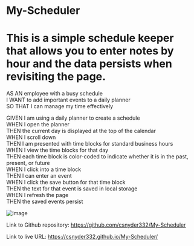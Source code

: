 # My-Scheduler

# This is a simple schedule keeper that allows you to enter notes by hour and the data persists when revisiting the page.

AS AN employee with a busy schedule  
I WANT to add important events to a daily planner  
SO THAT I can manage my time effectively  

GIVEN I am using a daily planner to create a schedule  
WHEN I open the planner  
THEN the current day is displayed at the top of the calendar  
WHEN I scroll down  
THEN I am presented with time blocks for standard business hours  
WHEN I view the time blocks for that day  
THEN each time block is color-coded to indicate whether it is in the past, present, or future  
WHEN I click into a time block  
THEN I can enter an event  
WHEN I click the save button for that time block  
THEN the text for that event is saved in local storage  
WHEN I refresh the page  
THEN the saved events persist  

![image](https://user-images.githubusercontent.com/95385092/151236235-d4d8849c-b056-4b82-8426-fa61a3c4d065.png)

Link to Github repository: https://github.com/csnyder332/My-Scheduler

Link to live URL: https://csnyder332.github.io/My-Scheduler/

